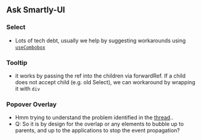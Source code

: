 ## Ask Smartly-UI
### Select
- Lots of tech debt, usually we help by suggesting workarounds using[ `useCombobox` ](https://ui.smartly.io/?path=/docs/hooks-usecombobox--basic)
### Tooltip
- it works by passing the ref into the children via forwardRef. If a child does not accept child (e.g. old Select), we can workaround by wrapping it with `div`
### Popover Overlay
- Hmm trying to understand the problem identified in the [thread](https://smartlyio.slack.com/archives/C013H9HFV7G/p1674455937098809)..
- Q: So it is by design for the overlap or any elements to bubble up to parents, and up to the applications to stop the event propagation?